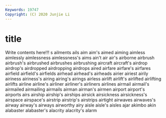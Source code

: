 ```yaml
---
Keywords: 19747
Copyright: (C) 2020 Junjie Li
---
```


# title

Write contents here!!!
s 
ailments 
ails 
aim 
aim's 
aimed 
aiming
aimless 
aimlessly 
aimlessness 
aimlessness's 
aims 
ain't 
air 
air's 
airborne 
airbrush
airbrush's 
airbrushed 
airbrushes 
airbrushing 
aircraft 
aircraft's 
airdrop 
airdrop's 
airdropped 
airdropping
airdrops 
aired 
airfare 
airfare's 
airfares 
airfield 
airfield's 
airfields 
airhead 
airhead's
airheads 
airier 
airiest 
airily 
airiness 
airiness's 
airing 
airing's 
airings 
airless
airlift 
airlift's 
airlifted 
airlifting 
airlifts 
airline 
airline's 
airliner 
airliner's 
airliners
airlines 
airmail 
airmail's 
airmailed 
airmailing 
airmails 
airman 
airman's 
airmen 
airport
airport's 
airports 
airs 
airship 
airship's 
airships 
airsick 
airsickness 
airsickness's 
airspace
airspace's 
airstrip 
airstrip's 
airstrips 
airtight 
airwaves 
airwaves's 
airway 
airway's 
airways
airworthy 
airy 
aisle 
aisle's 
aisles 
ajar 
akimbo 
akin 
alabaster 
alabaster's
alacrity 
alacrity's 
alarm 
